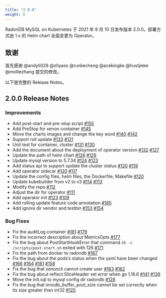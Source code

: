 ```yaml
---
title: "2.0.0"
weight: 6
---
```


RadonDB MySQL on Kubernetes 于 2021 年 8 月 10 日发布版本 2.0.0。部署方式由 1.x 的 Helm chart 全面变更为 Operator。

## **致谢**

首先感谢 @andyli029 @zhyass @runkecheng @acekingke @hustjieke @molliezhang 提交的修改。


以下是完整的 Release Notes。

## **2.0.0 Release Notes**

### Improvements
- Add post-start and pre-stop script [#155](https://github.com/radondb/radondb-mysql-kubernetes/pull/155)
- Add PreStop for xenon container [#145](https://github.com/radondb/radondb-mysql-kubernetes/issue/145)
- Move the charts images and change the key word [#140](https://github.com/radondb/radondb-mysql-kubernetes/issue/140) [#142](https://github.com/radondb/radondb-mysql-kubernetes/pull/142)
- Support roll update [#133](https://github.com/radondb/radondb-mysql-kubernetes/pull/133) [#121](https://github.com/radondb/radondb-mysql-kubernetes/issue/121)
- Unit test for container, cluster [#131](https://github.com/radondb/radondb-mysql-kubernetes/pull/131) [#130](https://github.com/radondb/radondb-mysql-kubernetes/issue/130)
- Add the document about the deployment of operator version [#132](https://github.com/radondb/radondb-mysql-kubernetes/pull/132) [#127](https://github.com/radondb/radondb-mysql-kubernetes/issue/127)
- Update the path of helm chart [#126](https://github.com/radondb/radondb-mysql-kubernetes/issue/126) [#129](https://github.com/radondb/radondb-mysql-kubernetes/pull/129)
- Update mysql version to 5.7.34 [#124](https://github.com/radondb/radondb-mysql-kubernetes/pull/124) [#123](https://github.com/radondb/radondb-mysql-kubernetes/issue/123)
- Add status api to support update the cluster status [#120](https://github.com/radondb/radondb-mysql-kubernetes/pull/120) [#119](https://github.com/radondb/radondb-mysql-kubernetes/issue/119)
- Add operator sidecar [#120](https://github.com/radondb/radondb-mysql-kubernetes/pull/120) [#117](https://github.com/radondb/radondb-mysql-kubernetes/issue/117)
- Update the config files, helm files, the Dockerfile, Makefile [#120](https://github.com/radondb/radondb-mysql-kubernetes/pull/120)
- Update kubebuilder from v2 to v3 [#114](https://github.com/radondb/radondb-mysql-kubernetes/pull/114) [#113](https://github.com/radondb/radondb-mysql-kubernetes/issue/113)
- Modify the repo [#112](https://github.com/radondb/radondb-mysql-kubernetes/pull/112)
- Adjust the dir for operator [#111](https://github.com/radondb/radondb-mysql-kubernetes/pull/111)
- Add operator init [#123](https://github.com/radondb/radondb-mysql-kubernetes/pull/123) [#109](https://github.com/radondb/radondb-mysql-kubernetes/pull/109)
- Add rolling update feature code annotation [#165](https://github.com/radondb/radondb-mysql-kubernetes/issue/165)
- Add ignore dir vendor and testbin [#153](https://github.com/radondb/radondb-mysql-kubernetes/issue/153) [#154](https://github.com/radondb/radondb-mysql-kubernetes/pull/154)

### Bug Fixes
- Fix the auditLog container [#181](https://github.com/radondb/radondb-mysql-kubernetes/pill/181) [#179](https://github.com/radondb/radondb-mysql-kubernetes/issues/179)
- Fix the incorrect description about MetricsOpts [#177](https://github.com/radondb/radondb-mysql-kubernetes/pull/177)
- Fix the bug about PostStartHookError that command `sh -c /scripts/post-start.sh` exited with 126 [#171](https://github.com/radondb/radondb-mysql-kubernetes/issues/171)
- Fix the path from docker to radondb [#167](https://github.com/radondb/radondb-mysql-kubernetes/pull/167)
- Fix the bug about the pods‘s status when the yaml have been changed [#166](https://github.com/radondb/radondb-mysql-kubernetes/pull/166) [#164](https://github.com/radondb/radondb-mysql-kubernetes/pull/164) [#161](https://github.com/radondb/radondb-mysql-kubernetes/pull/161) [#158](https://github.com/radondb/radondb-mysql-kubernetes/issue/158)
- Fix the bug that xenoncli cannot create user [#163](https://github.com/radondb/radondb-mysql-kubernetes/pull/163) [#162](https://github.com/radondb/radondb-mysql-kubernetes/issues/162)
- Fix the bug about reflect.SliceHeader vet error when go 1.16.6 [#141](https://github.com/radondb/radondb-mysql-kubernetes/pull/141) [#139](https://github.com/radondb/radondb-mysql-kubernetes/issues/139)
- Move the init.sql to mysql config dir radondb [#128](https://github.com/radondb/radondb-mysql-kubernetes/issues/128)
- Fix the bug that innodb_buffer_pool_size cannot be set correctly when its size greater than int32 [#125](https://github.com/radondb/radondb-mysql-kubernetes/issues/125)